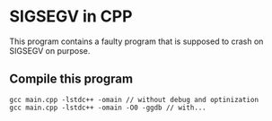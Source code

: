 # SIGSEGV in CPP 
This program contains a faulty program that is supposed to crash on SIGSEGV on purpose.

## Compile this program 
```
gcc main.cpp -lstdc++ -omain // without debug and optinization
gcc main.cpp -lstdc++ -omain -O0 -ggdb // with...
```